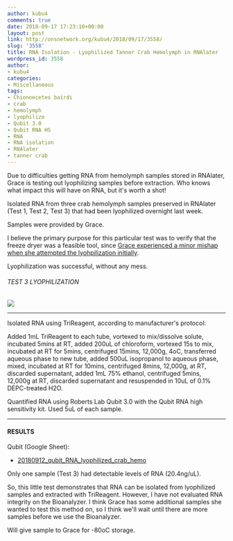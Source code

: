 ```yaml
---
author: kubu4
comments: true
date: 2018-09-17 17:23:10+00:00
layout: post
link: http://onsnetwork.org/kubu4/2018/09/17/3558/
slug: '3558'
title: RNA Isolation - Lyophilized Tanner Crab Hemolymph in RNAlater
wordpress_id: 3558
author:
- kubu4
categories:
- Miscellaneous
tags:
- Chionoecetes bairdi
- crab
- hemolymph
- lyophilize
- Qubit 3.0
- Qubit RNA HS
- RNA
- RNA isolation
- RNAlater
- tanner crab
---
```


Due to difficulties getting RNA from hemolymph samples stored in RNAlater, Grace is testing out lyophilizing samples before extraction. Who knows what impact this will have on RNA, but it's worth a shot!

Isolated RNA from three crab hemolymph samples preserved in RNAlater (Test 1, Test 2, Test 3) that had been lyophilized overnight last week.

Samples were provided by Grace.

I believe the primary purpose for this particular test was to verify that the freeze dryer was a feasible tool, since [Grace experienced a minor mishap when she attempted the lyohpilization initially](https://genefish.wordpress.com/2018/09/11/graces-notebook-samples-in-lyophilizer-got-all-over-the-place/).

Lyophilization was successful, without any mess.



###### TEST 3 LYOPHILIZATION



![](http://owl.fish.washington.edu/Athaliana/20180917_lyophilized_crab_hemo.jpg)



* * *



Isolated RNA using TriReagent, according to manufacturer's protocol:

Added 1mL TriReagent to each tube, vortexed to mix/dissolve solute, incubated 5mins at RT, added 200uL of chloroform, vortexed 15s to mix, incubated at RT for 5mins, centrifuged 15mins, 12,000g, 4oC, transferred aqueous phase to new tube, added 500uL isopropanol to aqueous phase, mixed, incubated at RT for 10mins, centrifuged 8mins, 12,000g, at RT, discarded supernatant, added 1mL 75% ethanol, centrifuged 5mins, 12,000g at RT, discarded supernatant and resuspended in 10uL of 0.1% DEPC-treated H2O.

Quantified RNA using Roberts Lab Qubit 3.0 with the Qubit RNA high sensitivity kit. Used 5uL of each sample.



* * *





#### RESULTS



Qubit (Google Sheet):





  * [20180912_qubit_RNA_lyophilized_crab_hemo](https://docs.google.com/spreadsheets/d/1eNshxAyRADiOWu1o0Z1ayVpT6PMCM2mvQGhP9_bs82w/edit?usp=sharing)



Only one sample (Test 3) had detectable levels of RNA (20.4ng/uL).

So, this little test demonstrates that RNA can be isolated from lyophilized samples and extracted with TriReagent. However, I have not evaluated RNA integrity on the Bioanalyzer. I think Grace has some additional samples she wanted to test this method on, so I think we'll wait until there are more samples before we use the Bioanalyzer.

Will give sample to Grace for -80oC storage.
